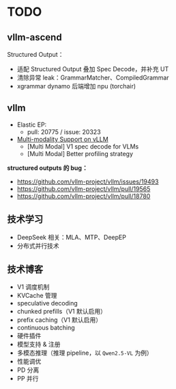 # TODO

## vllm-ascend

Structured Output：

- 适配 Structured Output 叠加 Spec Decode，并补充 UT
- 清除异常 leak：GrammarMatcher、CompiledGrammar
- xgrammar dynamo 后端增加 npu (torchair)

## vllm

- Elastic EP:
  - pull: 20775 / issue: 20323
- [Multi-modality Support on vLLM](https://github.com/vllm-project/vllm/issues/4194)
  - [Multi Modal] V1 spec decode for VLMs
  - [Multi Modal] Better profiling strategy

**structured outputs 的 bug：**

- https://github.com/vllm-project/vllm/issues/19493
- https://github.com/vllm-project/vllm/pull/19565
- https://github.com/vllm-project/vllm/pull/18780

## 技术学习

- DeepSeek 相关：MLA、MTP、DeepEP
- 分布式并行技术

## 技术博客

- V1 调度机制
- KVCache 管理
- speculative decoding
- chunked prefills（V1 默认启用）
- prefix caching（V1 默认启用）
- continuous batching
- 硬件插件
- 模型支持 & 注册
- 多模态推理（推理 pipeline，以 `Qwen2.5-VL` 为例）
- 性能调优
- PD 分离
- PP 并行

